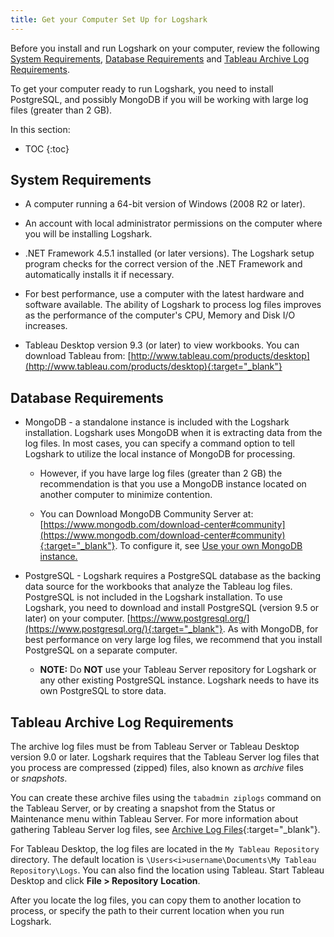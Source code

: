 ```yaml
---
title: Get your Computer Set Up for Logshark
---
```


Before you install and run Logshark on your computer, review the following [System Requirements](#system-requirements), [Database Requirements](#database-requirements) and [Tableau Archive Log Requirements](#tableau-archive-log-requirements).

To get your computer ready to run Logshark, you need to install PostgreSQL, and possibly MongoDB if you will be working with large log files (greater than 2 GB).   


In this section:

* TOC
{:toc}



System Requirements
-------------------



-   A computer running a 64-bit version of Windows (2008 R2 or later).

-   An account with local administrator permissions on the computer where you will be installing Logshark.

-   .NET Framework 4.5.1 installed (or later versions). The Logshark setup program checks for the correct version of the .NET Framework and automatically installs it if necessary.

-   For best performance, use a computer with the latest hardware and software available. The ability of Logshark to process log files improves as the performance of the computer's CPU, Memory and Disk I/O increases.

-   Tableau Desktop version 9.3 (or later) to view workbooks. You can download Tableau from: [http://www.tableau.com/products/desktop](http://www.tableau.com/products/desktop){:target="_blank"}


Database Requirements
---------------------------

-   MongoDB - a standalone instance is included with the Logshark installation. Logshark uses MongoDB when it is extracting data from the log files. In most cases, you can specify a command option to tell Logshark to utilize the local instance of MongoDB for processing.

    -   However, if you have large log files (greater than 2 GB) the recommendation is that you use a MongoDB instance located on another computer to minimize contention.

    -   You can Download MongoDB Community Server at: [https://www.mongodb.com/download-center#community](https://www.mongodb.com/download-center#community){:target="_blank"}. To configure it, see [Use your own MongoDB instance.](logshark_mongo)

-   PostgreSQL - Logshark requires a PostgreSQL database as the backing data source for the workbooks that analyze the Tableau log files. PostgreSQL is not included in the Logshark installation. To use Logshark, you need to download and install PostgreSQL (version 9.5 or later) on your computer. [https://www.postgresql.org/](https://www.postgresql.org/){:target="_blank"}. As with MongoDB, for best performance on very large log files, we recommend that you install PostgreSQL on a separate computer.

    -   **NOTE:** Do **NOT** use your Tableau Server repository for Logshark or any other existing PostgreSQL instance. Logshark needs to have its own PostgreSQL to store data.

Tableau Archive Log Requirements
--------------------------------

The archive log files must be from Tableau Server or Tableau Desktop version 9.0 or later. Logshark requires that the Tableau Server log files that you process are compressed (zipped) files, also known as *archive* files or *snapshots*.

You can create these archive files using the `tabadmin ziplogs` command on the Tableau Server, or by creating a snapshot from the Status or Maintenance menu within Tableau Server. For more information about gathering Tableau Server log files, see [Archive Log Files](http://onlinehelp.tableau.com/current/server/en-us/logs_create.htm){:target="_blank"}.

For Tableau Desktop, the log files are located in the `My Tableau Repository` directory. The default location is <code>\Users\<i>username</i>\Documents\My Tableau Repository\Logs</code>. You can also find the location using Tableau. Start Tableau Desktop and click **File &gt; Repository** **Location**.

After you locate the log files, you can copy them to another location to process, or specify the path to their current location when you run Logshark.
